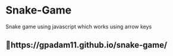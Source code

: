 # Snake-Game
Snake game using javascript which works using arrow keys
<h2>🔗https://gpadam11.github.io/snake-game/</h2>
